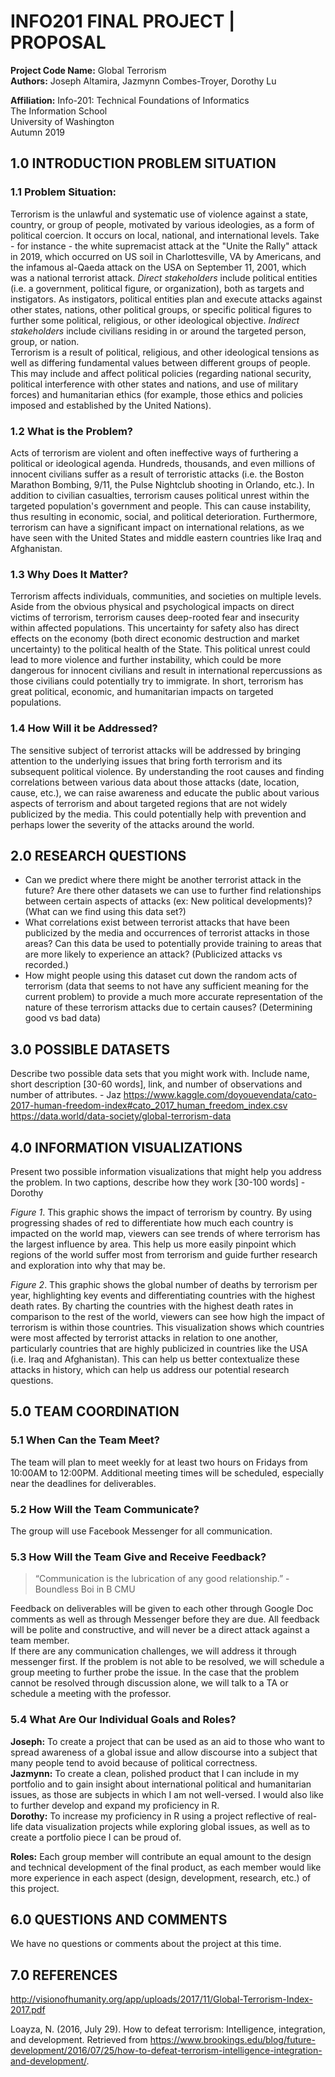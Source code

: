 # **INFO201 FINAL PROJECT | PROPOSAL**  

**Project Code Name:** Global Terrorism  
**Authors:** Joseph Altamira, Jazmynn Combes-Troyer, Dorothy Lu

**Affiliation:** Info-201: Technical Foundations of Informatics  
The Information School  
University of Washington  
Autumn 2019  

## 1.0 INTRODUCTION PROBLEM SITUATION  
### 1.1 Problem Situation:
Terrorism is the unlawful and systematic use of violence against a state, country, or group of people, motivated by various ideologies, as a form of political coercion. It occurs on local, national, and international levels. Take - for instance - the white supremacist attack at the "Unite the Rally" attack in 2019, which occurred on US soil in Charlottesville, VA by Americans, and the infamous al-Qaeda attack on the USA on September 11, 2001, which was a national terrorist attack.
_Direct stakeholders_ include political entities (i.e. a government, political figure, or organization), both as targets and instigators. As instigators, political entities  plan and execute attacks against other states, nations, other political groups, or specific political figures to further some political, religious, or other ideological objective. _Indirect stakeholders_ include civilians residing in or around the targeted person, group, or nation.  
Terrorism is a result of political, religious, and other ideological tensions as well as differing fundamental values between different groups of people. This may include and affect political policies (regarding national security, political interference with other states and nations, and use of military forces) and humanitarian ethics (for example, those ethics and policies imposed and established by the United Nations).    

### 1.2 What is the Problem?
Acts of terrorism are violent and often ineffective ways of furthering a political or ideological agenda. Hundreds, thousands, and even millions of innocent civilians suffer as a result of terroristic attacks (i.e. the Boston Marathon Bombing, 9/11, the Pulse Nightclub shooting in Orlando, etc.). In addition to civilian casualties, terrorism causes political unrest within the targeted population's government and people. This can cause instability, thus resulting in economic, social, and political deterioration. Furthermore, terrorism can have a significant impact on international relations, as we have seen with the United States and middle eastern countries like Iraq and Afghanistan.

### 1.3 Why Does It Matter?  
Terrorism affects individuals, communities, and societies on multiple levels.  Aside from the obvious physical and psychological impacts on direct victims of terrorism, terrorism causes deep-rooted fear and insecurity within affected populations. This uncertainty for safety also has direct effects on the economy (both direct economic destruction and market uncertainty) to the political health of the State. This political unrest could lead to more violence and further instability, which could be more dangerous for innocent civilians and result in international repercussions as those civilians could potentially try to immigrate. In short, terrorism has great political, economic, and humanitarian impacts on targeted populations.  

### 1.4 How Will it be Addressed?  
The sensitive subject of terrorist attacks will be addressed by bringing attention to the underlying issues that bring forth terrorism and its subsequent political violence. By understanding the root causes and finding correlations between various data about those attacks (date, location, cause, etc.), we can raise awareness and educate the public about various aspects of terrorism and about targeted regions that are not widely publicized by the media. This could potentially help with prevention and perhaps lower the severity of the attacks around the world.

## 2.0 RESEARCH QUESTIONS  
- Can we predict where there might be another terrorist attack in the future? Are there other datasets we can use to further find relationships between certain aspects of attacks (ex: New political developments)? (What can we find using this data set?)   
- What correlations exist between terrorist attacks that have been publicized by the media and occurrences of terrorist attacks in those areas? Can this data be used to potentially provide training to areas that are more likely to experience an attack? (Publicized attacks vs recorded.)  
- How might people using this dataset cut down the random acts of terrorism (data that seems to not have any sufficient meaning for the current problem) to provide a much more accurate representation of the nature of these terrorism attacks due to certain causes? (Determining good vs bad data)  

## 3.0 POSSIBLE DATASETS  
Describe two possible data sets that you might work with. Include name, short description [30-60 words], link, and number of observations and number of attributes. - Jaz
https://www.kaggle.com/doyouevendata/cato-2017-human-freedom-index#cato_2017_human_freedom_index.csv
https://data.world/data-society/global-terrorism-data

## 4.0 INFORMATION VISUALIZATIONS
Present two possible information visualizations that might help you address the problem. In two captions, describe how they work [30-100 words] - Dorothy

_Figure 1_. This graphic shows the impact of terrorism by country. By using progressing shades of red to differentiate how much each country is impacted on the world map, viewers can see trends of where terrorism has the largest influence by area. This help us more easily pinpoint which regions of the world suffer most from terrorism and guide further research and exploration into why that may be.   

_Figure 2_. This graphic shows the global number of deaths by terrorism per year, highlighting key events and differentiating countries with the highest death rates. By charting the countries with the highest death rates in comparison to the rest of the world, viewers can see how high the impact of terrorism is within those countries. This visualization shows which countries were most affected by terrorist attacks in relation to one another, particularly countries that are highly publicized in countries like the USA (i.e. Iraq and Afghanistan). This can help us better contextualize these attacks in history, which can help us address our potential research questions.


## 5.0 TEAM COORDINATION  
### 5.1 When Can the Team Meet?  
The team will plan to meet weekly for at least two hours on Fridays from 10:00AM to 12:00PM. Additional meeting times will be scheduled, especially near the deadlines for deliverables.

### 5.2 How Will the Team Communicate?  
The group will use Facebook Messenger for all communication.

### 5.3 How Will the Team Give and Receive Feedback?  
> “Communication is the lubrication of any good relationship.” - Boundless Boi in B CMU  

Feedback on deliverables will be given to each other through Google Doc comments as well as through Messenger before they are due.  All feedback will be polite and constructive, and will never be a direct attack against a team member.  
If there are any communication challenges, we will address it through messenger first.  If the problem is not able to be resolved, we will schedule a group meeting to further probe the issue.  In the case that the problem cannot be resolved through discussion alone, we will talk to a TA or schedule a meeting with the professor.  

### 5.4 What Are Our Individual Goals and Roles?  
**Joseph:** To create a project that can be used as an aid to those who want to spread awareness of a global issue and allow discourse into a subject that many people tend to avoid because of political correctness.    
**Jazmynn:** To create a clean, polished product that I can include in my portfolio and to gain insight about international political and humanitarian issues, as those are subjects in which I am not well-versed. I would also like to further develop and expand my proficiency in R.  
**Dorothy:** To increase my proficiency in R using a project reflective of real-life data visualization projects while exploring global issues, as well as to create a portfolio piece I can be proud of.

**Roles:** Each group member will contribute an equal amount to the design and technical development of the final product, as each member would like more experience in each aspect (design, development, research, etc.) of this project.

## 6.0 QUESTIONS AND COMMENTS  
We have no questions or comments about the project at this time.

## 7.0 REFERENCES  
http://visionofhumanity.org/app/uploads/2017/11/Global-Terrorism-Index-2017.pdf

Loayza, N. (2016, July 29). How to defeat terrorism: Intelligence, integration, and development. Retrieved from https://www.brookings.edu/blog/future-development/2016/07/25/how-to-defeat-terrorism-intelligence-integration-and-development/.
